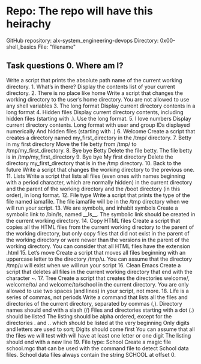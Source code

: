 <h1>Repo: The repo will have this heirachy</h1>
    GitHub repository: alx-system_engineering-devops
    Directory: 0x00-shell_basics
    File: "filename"

<h2>Task questions
0. Where am I?</h2>
Write a script that prints the absolute path name of the current working directory.
1. What’s in there?
Display the contents list of your current directory.
2. There is no place like home
Write a script that changes the working directory to the user’s home directory.
    You are not allowed to use any shell variables
3. The long format
Display current directory contents in a long format
4. Hidden files
Display current directory contents, including hidden files (starting with .). Use the long format.
5. I love numbers
Display current directory contents.
    Long format
    with user and group IDs displayed numerically
    And hidden files (starting with .)
6. Welcome
Create a script that creates a directory named my_first_directory in the /tmp/ directory.
7. Betty in my first directory
Move the file betty from /tmp/ to /tmp/my_first_directory.
8. Bye bye Betty
Delete the file betty.
    The file betty is in /tmp/my_first_directory
9. Bye bye My first directory
Delete the directory my_first_directory that is in the /tmp directory.
10. Back to the future
Write a script that changes the working directory to the previous one.
11. Lists
Write a script that lists all files (even ones with names beginning with a period character, which are normally hidden) in the current directory and the parent of the working directory and the /boot directory (in this order), in long format.
12. File type
Write a script that prints the type of the file named iamafile. The file iamafile will be in the /tmp directory when we will run your script.
13. We are symbols, and inhabit symbols
Create a symbolic link to /bin/ls, named __ls__. The symbolic link should be created in the current working directory.
14. Copy HTML files
Create a script that copies all the HTML files from the current working directory to the parent of the working directory, but only copy files that did not exist in the parent of the working directory or were newer than the versions in the parent of the working directory.
    You can consider that all HTML files have the extension .html
15. Let’s move
Create a script that moves all files beginning with an uppercase letter to the directory /tmp/u.
    You can assume that the directory /tmp/u will exist when we will run your script
16. Clean Emacs
Create a script that deletes all files in the current working directory that end with the character ~.
17. Tree
Create a script that creates the directories welcome/, welcome/to/ and welcome/to/school in the current directory.
    You are only allowed to use two spaces (and lines) in your script, not more.
18. Life is a series of commas, not periods
Write a command that lists all the files and directories of the current directory, separated by commas (,).
    Directory names should end with a slash (/)
    Files and directories starting with a dot (.) should be listed
    The listing should be alpha ordered, except for the directories . and .. which should be listed at the very beginning
    Only digits and letters are used to sort; Digits should come first
    You can assume that all the files we will test with will have at least one letter or one digit
    The listing should end with a new line
19. File type: School
Create a magic file school.mgc that can be used with the command file to detect School data files. School data files always contain the string SCHOOL at offset 0.
